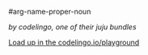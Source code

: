 #arg-name-proper-noun

_by codelingo, one of their juju bundles_


[Load up in the codelingo.io/playground](https://codelingo.io/playground/?repo=github.com/codelingo/hub&dir=tenets/codelingo/juju/arg-name-proper-noun&tenet=codelingo/juju/arg-name-proper-noun)
